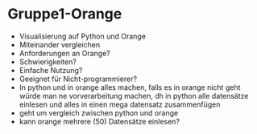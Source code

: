 # Gruppe1-Orange
- Visualisierung auf Python und Orange
- Miteinander vergleichen
- Anforderungen an Orange?
- Schwierigkeiten?
- Einfache Nutzung?
- Geeignet für Nicht-programmierer?
- In python und in orange alles machen, falls es in orange nicht geht würde man ne vorverarbeitung machen, dh in python alle datensätze einlesen und alles in einen mega datensatz zusammenfügen
- geht um vergleich zwischen python und orange
- kann orange mehrere (50) Datensätze einlesen?


